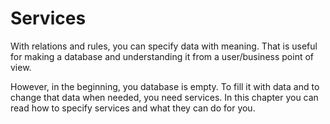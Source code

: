 # Services
With relations and rules, you can specify data with meaning. That is useful for making a database and understanding it from a user/business point of view.

However, in the beginning, you database is empty. To fill it with data and to change that data when needed, you need services. In this chapter you can read how to specify services and what they can do for you.

